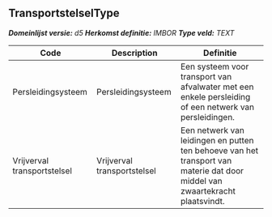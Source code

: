 ﻿## TransportstelselType

*__Domeinlijst versie:__ d5*
*__Herkomst definitie:__ IMBOR*
*__Type veld:__ TEXT*

|__Code__ |__Description__ |__Definitie__	|
|	---	|	---	|   ---	| 
| Persleidingsysteem | Persleidingsysteem | Een systeem voor transport van afvalwater met een enkele persleiding of een netwerk van persleidingen. |
| Vrijverval transportstelsel | Vrijverval transportstelsel | Een netwerk van leidingen en putten ten behoeve van het transport van materie dat door middel van zwaartekracht plaatsvindt. |
